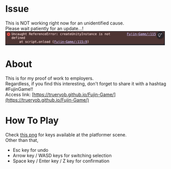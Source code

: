 # Issue
This is NOT working right now for an unidentified cause.<br>
Please wait patiently for an update...!<br>
<img src="https://github.com/TrueRyoB/Fujin-Game/blob/main/lame%20screenshot.png" width="500px"><br>

# About
This is for my proof of work to employers.<br>
Regardless, if you find this interesting, don't forget to share it with a hashtag #FujinGame!!<br>
Access link: [https://trueryob.github.io/Fujin-Game/](https://trueryob.github.io/Fujin-Game/)
<br>
# How To Play
Check [this png](https://github.com/TrueRyoB/FujinGame/blob/main/Platformer%20Key%20Map.png) for keys available at the platformer scene.<br>
Other than that, <br>
- Esc key for undo
- Arrow key / WASD keys for switching selection
- Space key / Enter key / Z key for confirmation
